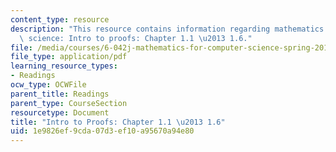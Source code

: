 ```yaml
---
content_type: resource
description: "This resource contains information regarding mathematics for computer\
  \ science: Intro to proofs: Chapter 1.1 \u2013 1.6."
file: /media/courses/6-042j-mathematics-for-computer-science-spring-2015/1e9826ef9cda07d3ef10a95670a94e80_MIT6_042JS15_Session1.pdf
file_type: application/pdf
learning_resource_types:
- Readings
ocw_type: OCWFile
parent_title: Readings
parent_type: CourseSection
resourcetype: Document
title: "Intro to Proofs: Chapter 1.1 \u2013 1.6"
uid: 1e9826ef-9cda-07d3-ef10-a95670a94e80
---
```

